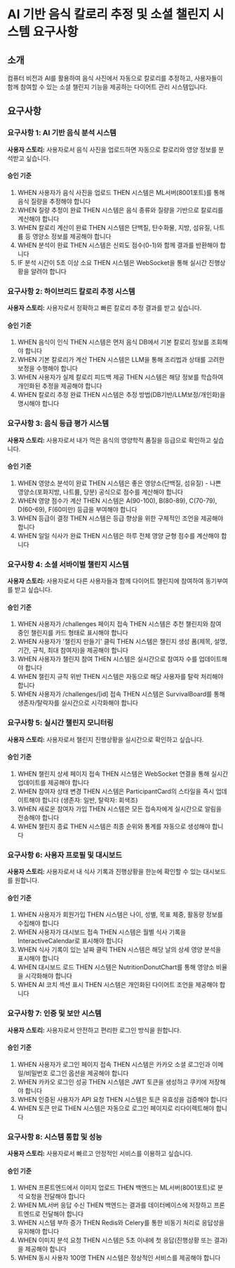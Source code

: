 # AI 기반 음식 칼로리 추정 및 소셜 챌린지 시스템 요구사항

## 소개

컴퓨터 비전과 AI를 활용하여 음식 사진에서 자동으로 칼로리를 추정하고, 사용자들이 함께 참여할 수 있는 소셜 챌린지 기능을 제공하는 다이어트 관리 시스템입니다.

## 요구사항

### 요구사항 1: AI 기반 음식 분석 시스템

**사용자 스토리:** 사용자로서 음식 사진을 업로드하면 자동으로 칼로리와 영양 정보를 분석받고 싶습니다.

#### 승인 기준
1. WHEN 사용자가 음식 사진을 업로드 THEN 시스템은 ML서버(8001포트)를 통해 음식 질량을 추정해야 합니다
2. WHEN 질량 추정이 완료 THEN 시스템은 음식 종류와 질량을 기반으로 칼로리를 계산해야 합니다
3. WHEN 칼로리 계산이 완료 THEN 시스템은 단백질, 탄수화물, 지방, 섬유질, 나트륨 등 영양소 정보를 제공해야 합니다
4. WHEN 분석이 완료 THEN 시스템은 신뢰도 점수(0-1)와 함께 결과를 반환해야 합니다
5. IF 분석 시간이 5초 이상 소요 THEN 시스템은 WebSocket을 통해 실시간 진행상황을 알려야 합니다

### 요구사항 2: 하이브리드 칼로리 추정 시스템

**사용자 스토리:** 사용자로서 정확하고 빠른 칼로리 추정 결과를 받고 싶습니다.

#### 승인 기준
1. WHEN 음식이 인식 THEN 시스템은 먼저 음식 DB에서 기본 칼로리 정보를 조회해야 합니다
2. WHEN 기본 칼로리가 계산 THEN 시스템은 LLM을 통해 조리법과 상태를 고려한 보정을 수행해야 합니다
3. WHEN 사용자가 실제 칼로리 피드백 제공 THEN 시스템은 해당 정보를 학습하여 개인화된 추정을 제공해야 합니다
4. WHEN 칼로리 추정 완료 THEN 시스템은 추정 방법(DB기반/LLM보정/개인화)을 명시해야 합니다

### 요구사항 3: 음식 등급 평가 시스템

**사용자 스토리:** 사용자로서 내가 먹은 음식의 영양학적 품질을 등급으로 확인하고 싶습니다.

#### 승인 기준
1. WHEN 영양소 분석이 완료 THEN 시스템은 좋은 영양소(단백질, 섬유질) - 나쁜 영양소(포화지방, 나트륨, 당분) 공식으로 점수를 계산해야 합니다
2. WHEN 영양 점수가 계산 THEN 시스템은 A(90-100), B(80-89), C(70-79), D(60-69), F(60미만) 등급을 부여해야 합니다
3. WHEN 등급이 결정 THEN 시스템은 등급 향상을 위한 구체적인 조언을 제공해야 합니다
4. WHEN 일일 식사가 완료 THEN 시스템은 하루 전체 영양 균형 점수를 계산해야 합니다

### 요구사항 4: 소셜 서바이벌 챌린지 시스템

**사용자 스토리:** 사용자로서 다른 사용자들과 함께 다이어트 챌린지에 참여하여 동기부여를 받고 싶습니다.

#### 승인 기준
1. WHEN 사용자가 /challenges 페이지 접속 THEN 시스템은 추천 챌린지와 참여 중인 챌린지를 카드 형태로 표시해야 합니다
2. WHEN 사용자가 '챌린지 만들기' 클릭 THEN 시스템은 챌린지 생성 폼(제목, 설명, 기간, 규칙, 최대 참여자)을 제공해야 합니다
3. WHEN 사용자가 챌린지 참여 THEN 시스템은 실시간으로 참여자 수를 업데이트해야 합니다
4. WHEN 챌린지 규칙 위반 THEN 시스템은 자동으로 해당 사용자를 탈락 처리해야 합니다
5. WHEN 사용자가 /challenges/[id] 접속 THEN 시스템은 SurvivalBoard를 통해 생존자/탈락자를 실시간으로 시각화해야 합니다

### 요구사항 5: 실시간 챌린지 모니터링

**사용자 스토리:** 사용자로서 챌린지 진행상황을 실시간으로 확인하고 싶습니다.

#### 승인 기준
1. WHEN 챌린지 상세 페이지 접속 THEN 시스템은 WebSocket 연결을 통해 실시간 업데이트를 제공해야 합니다
2. WHEN 참여자 상태 변경 THEN 시스템은 ParticipantCard의 스타일을 즉시 업데이트해야 합니다 (생존자: 일반, 탈락자: 회색조)
3. WHEN 새로운 참여자 가입 THEN 시스템은 모든 접속자에게 실시간으로 알림을 전송해야 합니다
4. WHEN 챌린지 종료 THEN 시스템은 최종 순위와 통계를 자동으로 생성해야 합니다

### 요구사항 6: 사용자 프로필 및 대시보드

**사용자 스토리:** 사용자로서 내 식사 기록과 진행상황을 한눈에 확인할 수 있는 대시보드를 원합니다.

#### 승인 기준
1. WHEN 사용자가 회원가입 THEN 시스템은 나이, 성별, 목표 체중, 활동량 정보를 수집해야 합니다
2. WHEN 사용자가 대시보드 접속 THEN 시스템은 월별 식사 기록을 InteractiveCalendar로 표시해야 합니다
3. WHEN 식사 기록이 있는 날짜 클릭 THEN 시스템은 해당 날의 상세 영양 분석을 표시해야 합니다
4. WHEN 대시보드 로드 THEN 시스템은 NutritionDonutChart를 통해 영양소 비율을 시각화해야 합니다
5. WHEN AI 코치 섹션 표시 THEN 시스템은 개인화된 다이어트 조언을 제공해야 합니다

### 요구사항 7: 인증 및 보안 시스템

**사용자 스토리:** 사용자로서 안전하고 편리한 로그인 방식을 원합니다.

#### 승인 기준
1. WHEN 사용자가 로그인 페이지 접속 THEN 시스템은 카카오 소셜 로그인과 이메일/비밀번호 로그인 옵션을 제공해야 합니다
2. WHEN 카카오 로그인 성공 THEN 시스템은 JWT 토큰을 생성하고 쿠키에 저장해야 합니다
3. WHEN 인증된 사용자가 API 요청 THEN 시스템은 토큰 유효성을 검증해야 합니다
4. WHEN 토큰 만료 THEN 시스템은 자동으로 로그인 페이지로 리다이렉트해야 합니다

### 요구사항 8: 시스템 통합 및 성능

**사용자 스토리:** 사용자로서 빠르고 안정적인 서비스를 이용하고 싶습니다.

#### 승인 기준
1. WHEN 프론트엔드에서 이미지 업로드 THEN 백엔드는 ML서버(8001포트)로 분석 요청을 전달해야 합니다
2. WHEN ML서버 응답 수신 THEN 백엔드는 결과를 데이터베이스에 저장하고 프론트엔드로 전달해야 합니다
3. WHEN 시스템 부하 증가 THEN Redis와 Celery를 통한 비동기 처리로 응답성을 유지해야 합니다
4. WHEN 이미지 분석 요청 THEN 시스템은 5초 이내에 첫 응답(진행상황 또는 결과)을 제공해야 합니다
5. WHEN 동시 사용자 100명 THEN 시스템은 정상적인 서비스를 제공해야 합니다